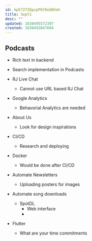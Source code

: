 ```yaml
---
id: kpE72TZQpzpP8tReGBXeh
title: Sept1
desc: ""
updated: 1630495572397
created: 1630492847604
---
```


## Podcasts

- Rich text in backend
- Search implementation in Podcasts

- RJ Live Chat
  - Cannot use URL based RJ Chat
- Google Analytics 
  - Behavorial Analytics are needed 
- About Us
  - Look for design inspirations

- CI/CD 
  - Research and deploying 
- Docker
  - Would be done after CI/CD 
- Automate Newsletters
  - Uploading posters for images 
- Automate song downloads 
  - SpotDL 
    - Web interface
    - 
- Flutter 
  - What are your time commitments 
